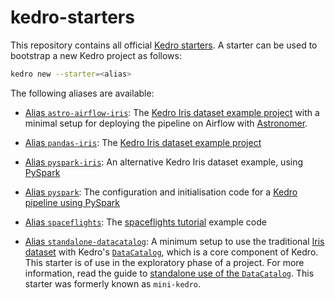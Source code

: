 # kedro-starters

This repository contains all official [Kedro starters](https://kedro.readthedocs.io/en/stable/get_started/starters.html). A starter can be used to bootstrap a new Kedro project as follows:

```bash
kedro new --starter=<alias>
```

The following aliases are available:

* [Alias `astro-airflow-iris`](astro-airflow-iris): The [Kedro Iris dataset example project](https://kedro.readthedocs.io/en/stable/get_started/example_project.html) with a minimal setup for deploying the pipeline on Airflow with [Astronomer](https://www.astronomer.io/).

* [Alias `pandas-iris`](pandas-iris): The [Kedro Iris dataset example project](https://kedro.readthedocs.io/en/stable/get_started/example_project.html)

* [Alias `pyspark-iris`](pyspark-iris): An alternative Kedro Iris dataset example, using [PySpark](https://kedro.readthedocs.io/en/stable/tools_integration/pyspark.html)

* [Alias `pyspark`](pyspark): The configuration and initialisation code for a [Kedro pipeline using PySpark](https://kedro.readthedocs.io/en/stable/tools_integration/pyspark.html)

* [Alias `spaceflights`](spaceflights): The [spaceflights tutorial](https://kedro.readthedocs.io/en/stable/tutorial/spaceflights_tutorial.html) example code

* [Alias `standalone-datacatalog`](standalone-datacatalog): A minimum setup to use the traditional [Iris dataset](https://www.kaggle.com/uciml/iris) with Kedro's [`DataCatalog`](https://kedro.readthedocs.io/en/stable/data/data_catalog.html), which is a core component of Kedro. This starter is of use in the exploratory phase of a project. For more information, read the guide to [standalone use of the `DataCatalog`](https://kedro.readthedocs.io/en/stable/get_started/standalone_use_of_datacatalog.html). This starter was formerly known as `mini-kedro`.